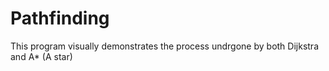 # Pathfinding
This program visually demonstrates the process undrgone by both Dijkstra and A* (A star)
